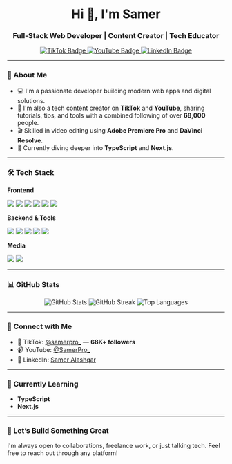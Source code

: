 <h1 align="center">Hi 👋, I'm Samer</h1>
<h3 align="center">Full-Stack Web Developer | Content Creator | Tech Educator</h3>

<p align="center">
  <a href="https://www.tiktok.com/@samerpro_" target="_blank">
    <img src="https://img.shields.io/badge/TikTok-%40samerpro_-000?style=for-the-badge&logo=tiktok&logoColor=white" alt="TikTok Badge"/>
  </a>
  <a href="https://www.youtube.com/@SamerPro_" target="_blank">
    <img src="https://img.shields.io/badge/YouTube-%40SamerPro_-FF0000?style=for-the-badge&logo=youtube&logoColor=white" alt="YouTube Badge"/>
  </a>
  <a href="https://www.linkedin.com/in/samer-alashqar-4a4327253" target="_blank">
    <img src="https://img.shields.io/badge/LinkedIn-Samer_Alashqar-0077B5?style=for-the-badge&logo=linkedin&logoColor=white" alt="LinkedIn Badge"/>
  </a>
</p>

---

### 🚀 About Me
- 💻 I'm a passionate developer building modern web apps and digital solutions.
- 📸 I'm also a tech content creator on **TikTok** and **YouTube**, sharing tutorials, tips, and tools with a combined following of over **68,000** people.
- 🎬 Skilled in video editing using **Adobe Premiere Pro** and **DaVinci Resolve**.
- 🌱 Currently diving deeper into **TypeScript** and **Next.js**.

---

### 🛠️ Tech Stack

**Frontend**
<p>
  <img src="https://img.shields.io/badge/HTML5-E34F26?style=flat&logo=html5&logoColor=white"/>
  <img src="https://img.shields.io/badge/CSS3-1572B6?style=flat&logo=css3&logoColor=white"/>
  <img src="https://img.shields.io/badge/Bootstrap-7952B3?style=flat&logo=bootstrap&logoColor=white"/>
  <img src="https://img.shields.io/badge/JavaScript-F7DF1E?style=flat&logo=javascript&logoColor=black"/>
  <img src="https://img.shields.io/badge/jQuery-0769AD?style=flat&logo=jquery&logoColor=white"/>
  <img src="https://img.shields.io/badge/React-61DAFB?style=flat&logo=react&logoColor=black"/>
</p>

**Backend & Tools**
<p>
  <img src="https://img.shields.io/badge/Node.js-339933?style=flat&logo=node.js&logoColor=white"/>
  <img src="https://img.shields.io/badge/Express.js-000000?style=flat&logo=express&logoColor=white"/>
  <img src="https://img.shields.io/badge/MongoDB-47A248?style=flat&logo=mongodb&logoColor=white"/>
  <img src="https://img.shields.io/badge/Postman-FF6C37?style=flat&logo=postman&logoColor=white"/>
  <img src="https://img.shields.io/badge/GCP-4285F4?style=flat&logo=google-cloud&logoColor=white"/>
</p>

**Media**
<p>
  <img src="https://img.shields.io/badge/Adobe%20Premiere%20Pro-9999FF?style=flat&logo=adobepremierepro&logoColor=white"/>
  <img src="https://img.shields.io/badge/DaVinci%20Resolve-1A1A1A?style=flat&logo=blackmagicdesign&logoColor=white"/>
</p>

---

### 📊 GitHub Stats

<p align="center">
  <img src="https://github-readme-stats.vercel.app/api?username=SamerPro-115&show_icons=true&theme=radical&count_private=true" alt="GitHub Stats" />
  <img src="https://github-readme-streak-stats.herokuapp.com/?user=SamerPro-115&theme=radical" alt="GitHub Streak" />
  <img src="https://github-readme-stats.vercel.app/api/top-langs/?username=SamerPro-115&layout=compact&theme=radical" alt="Top Languages" />
</p>

---

### 📱 Connect with Me

- 📲 TikTok: [@samerpro_](https://www.tiktok.com/@samerpro_) — **68K+ followers**
- 📹 YouTube: [@SamerPro_](https://www.youtube.com/@SamerPro_)
- 💼 LinkedIn: [Samer Alashqar](https://www.linkedin.com/in/samer-alashqar-4a4327253)

---

### 🧠 Currently Learning

- **TypeScript**
- **Next.js**

---

### 🤝 Let’s Build Something Great

I'm always open to collaborations, freelance work, or just talking tech. Feel free to reach out through any platform!

